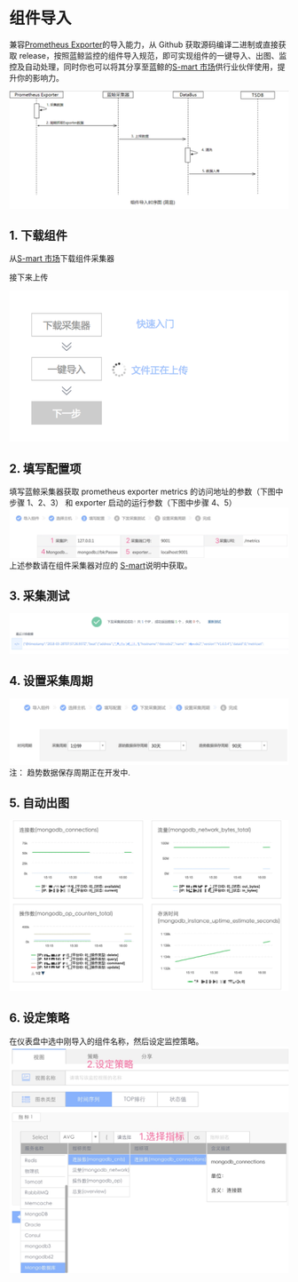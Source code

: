 # 组件导入
兼容[Prometheus Exporter](https://prometheus.io/docs/instrumenting/exporters/)的导入能力，从 Github 获取源码编译二进制或直接获取 release，按照蓝鲸监控的组件导入规范，即可实现组件的一键导入、出图、监控及自动处理，同时你也可以将其分享至蓝鲸的[S-mart 市场](http://bk.tencent.com/s-mart/market)供行业伙伴使用，提升你的影响力。

![exporter_timing_graph](../../media/exporter_timing_graph.png)


## 1. 下载组件
从[S-mart 市场](http://bk.tencent.com/s-mart/market)下载组件采集器

接下来上传

![import_component-w356](../../media/import_component.png)

## 2. 填写配置项

填写蓝鲸采集器获取 prometheus exporter metrics 的访问地址的参数（下图中步骤 1、2、3） 和 exporter 启动的运行参数（下图中步骤 4、5）
![](../../media/config_schema.jpg)
上述参数请在组件采集器对应的 [S-mart](http://bk.tencent.com/s-mart/market)说明中获取。

## 3. 采集测试
![](../../media/collection_test.jpg)
## 4. 设置采集周期

![](../../media/collection_policy_set.jpg)
注： 趋势数据保存周期正在开发中.

## 5. 自动出图

![](../../media/component_graph.jpg)
## 6. 设定策略

在仪表盘中选中刚导入的组件名称，然后设定监控策略。
![-w705](../../media/component_monitor_policy.jpg)
